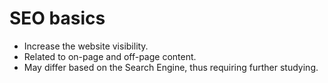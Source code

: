 # SEO basics

- Increase the website visibility.
- Related to on-page and off-page content.
- May differ based on the Search Engine, thus requiring further studying.
